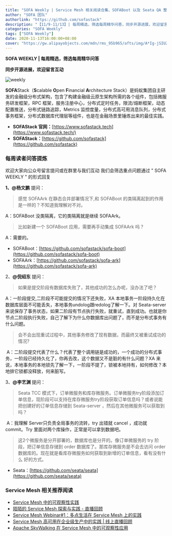 ```yaml
---
title: "SOFA Weekly | Service Mesh 相关阅读合集、SOFABoot 以及 Seata QA 整理"
author: "SOFA 团队"
authorlink: "https://github.com/sofastack"
description: "【11/9-11/13】| 每周精选，筛选每周精华问答，同步开源进展，欢迎留言互动。"
categories: "SOFA Weekly"
tags: ["SOFA Weekly"]
date: 2020-11-13T16:00:00+08:00
cover: "https://gw.alipayobjects.com/mdn/rms_95b965/afts/img/A*Ig-jSIUZWx0AAAAAAAAAAAAAARQnAQ"
---
```


**SOFA WEEKLY | 每周精选，筛选每周精华问答**

**同步开源进展，欢迎留言互动**

![weekly](https://gw.alipayobjects.com/mdn/rms_95b965/afts/img/A*ARgKS6SuU7YAAAAAAAAAAAAAARQnAQ)

**SOFA**Stack（**S**calable **O**pen **F**inancial **A**rchitecture Stack）是蚂蚁集团自主研发的金融级分布式架构，包含了构建金融级云原生架构所需的各个组件，包括微服务研发框架，RPC 框架，服务注册中心，分布式定时任务，限流/熔断框架，动态配置推送，分布式链路追踪，Metrics 监控度量，分布式高可用消息队列，分布式事务框架，分布式数据库代理层等组件，也是在金融场景里锤炼出来的最佳实践。

- **SOFAStack 官网：**[https://www.sofastack.tech](https://www.sofastack.tech/)
- **SOFAStack：**[https://github.com/sofastack](https://github.com/sofastack)

### 每周读者问答提炼

欢迎大家向公众号留言提问或在群里与我们互动
我们会筛选重点问题通过 " SOFA WEEKLY " 的形式回复

**1、@杨文鹏** 提问：

> 感觉 SOFAArk 在静态合并部署情况下,和 SOFABoot 的类隔离起到的作用是一样的？不知道我理解对不对。

A：SOFABoot 没类隔离，它的类隔离就是继续 SOFAArk。
> 比如新建一个 SOFABoot 应用，需要再手动集成 SOFAArk 吗？

A：需要的。

- SOFABoot：[https://github.com/sofastack/sofa-boot](https://github.com/sofastack/sofa-boot)
- SOFAArk：[https://github.com/sofastack/sofa-ark](https://github.com/sofastack/sofa-ark)

2、**@倪绍东** 提问：

> 如果是提交阶段有数据库失败了，其他成功的怎么办呢，没办法了吧？

A：一阶段提交,二阶段不可能提交的情况下还失败，XA 本地事务一阶段持久化在数据库层面不可能丢失，本地事务undolog跟redolog了解一下。对 Seata-server 来说保存了事务状态，如果二阶段有节点执行失败，就重试，直到成功。也就是你节点二阶段执行失败，自己了解下为什么你数据库出问题了，而不是分布式事务有什么问题。
> 会不会出现重试过程中，其他事务修改了现有数据，而最终又被重试成功的情况?

 A：二阶段提交代表了什么？代表了整个调用链是成功的，一个成功的分布式事务，一阶段已经持久化了，你再去改，这个数据又不是脏的有什么问题？XA 来说，本地事务的本地锁先了解一下，一阶段不提了，锁被本地持有，如何修改？本地排它锁都没释放，何来脏写。

3、**@李艺渊** 提问：

> Seata TCC 模式下，订单微服务和库存微服务。订单微服务try阶段添加订单信息，现阶段可以支持在库存微服务try阶段获取订单信息吗？或者说能把创建好的订单信息存储到 Seata-server ，然后在其他微服务可以获取到吗？

 A：我理解 Server只负责全局事务的流转，try 出错就 cancel ，成功就 commit。Try 里面对两个库操作，正常是可以拿到数据吧。
 
> 这2个微服务是分开部署的，数据库也是分开的。像订单微服务的 try 阶段，把订单信息存储到 order 数据库了。那库存微服务是不会去访问 order 数据库的。现在就是看库存微服务如何获取到新增的订单信息，看有没有什么 好的方式。

- Seata：[https://github.com/seata/seata](https://github.com/seata/seata)

### Service Mesh 相关推荐阅读

- [Service Mesh 中的可观察性实践](/blog/service-mesh-virtual-meetup1-service-mesh-observability-practice/)
- [陌陌的 Service Mesh 探索与实践 - 直播回顾](/blog/momo-service-mesh-exploration-and-practice/)
- [Service Mesh Webinar#1：多点生活在 Service Mesh 上的实践](/activities/service-mesh-webinar-1/)
- [Service Mesh 高可用在企业级生产中的实践 | 线上直播回顾](/blog/service-mesh-virtual-meetup1-practice-in-enterprise-production/)
- [Apache SkyWalking 在 Service Mesh 中的可观察性应用](/blog/service-mesh-virtual-meetup1-skywalking-observability-applications/)
